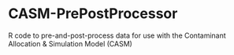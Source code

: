 # CASM-PrePostProcessor
R code to pre-and-post-process data for use with  the Contaminant Allocation &amp; Simulation Model (CASM)
